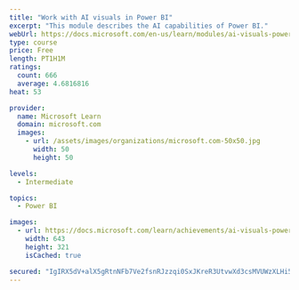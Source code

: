 ```yaml
---
title: "Work with AI visuals in Power BI"
excerpt: "This module describes the AI capabilities of Power BI."
webUrl: https://docs.microsoft.com/en-us/learn/modules/ai-visuals-power-bi/
type: course
price: Free
length: PT1H1M
ratings:
  count: 666
  average: 4.6816816
heat: 53

provider:
  name: Microsoft Learn
  domain: microsoft.com
  images:
    - url: /assets/images/organizations/microsoft.com-50x50.jpg
      width: 50
      height: 50

levels:
  - Intermediate

topics:
  - Power BI

images:
  - url: https://docs.microsoft.com/learn/achievements/ai-visuals-power-bi-social.png
    width: 643
    height: 321
    isCached: true

secured: "IgIRX5dV+alX5gRtnNFb7Ve2fsnRJzzqi0SxJKreR3UtvwXd3csMVUWzXLHi5b/kvyp1GoGzJJw7HhDkiPCx3JDjHpqzc6fJZfD9ea4uafjb6bOUMf1UvpVbyvrkPsx9lLN5QuFBUINgu4Qg6FtkCu+qzBqEoDs19iCllULWBzJ9B0ip9TCrxBNFDFgwfI6oXBRAUn8fkLM165v/tGzgEHa+zpwpOt4FjNy0M8JaN33vXDtNxUvSSD7NeTIuekt4B+955K+cMU86DZIDwWLRF8Eqx0/PuLsxenBoZe05bSd9OUGWqOD+39GrgvNwP5ovBK9TndlPthZ4y7tUBkRNuphm17t3PtCrpFl2/xpZ/rbFjE2IkL88HzpqsVCaD7hIeSaHSe1cBpGt8e+CQTjsiUpnH/fkiq02dzACtOsG+7A=;w3WjYe3q1r8dXnlmO1m5vg=="
---
```



